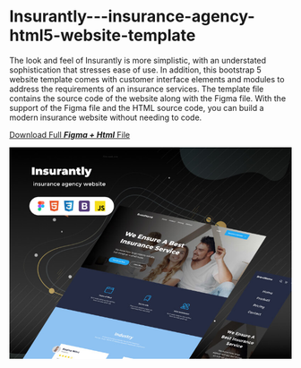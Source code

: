 # Insurantly---insurance-agency-html5-website-template
The look and feel of Insurantly is more simplistic, with an understated sophistication that stresses ease of use. In addition, this bootstrap 5 website template comes with customer interface elements and modules to address the requirements of an insurance services. The template file contains the source code of the website along with the Figma file. With the support of the Figma file and the HTML source code, you can build a modern insurance website without needing to code.

[Download Full ***Figma + Html*** File ](https://www.figmaland.com/templates/insurantly-insurance-agency-html5-website-template)

![Preview Template](/preview/thumbnail.jpg "Preview Template")
